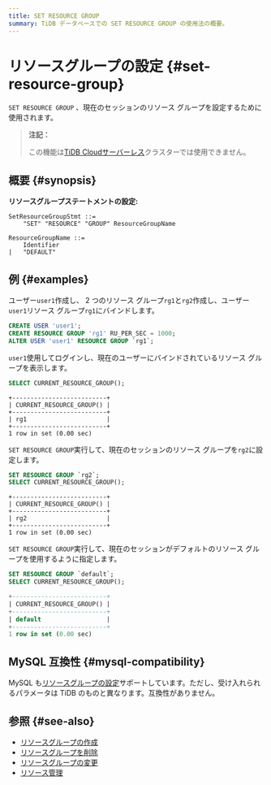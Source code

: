 ```yaml
---
title: SET RESOURCE GROUP
summary: TiDB データベースでの SET RESOURCE GROUP の使用法の概要。
---
```


# リソースグループの設定 {#set-resource-group}

`SET RESOURCE GROUP` 、現在のセッションのリソース グループを設定するために使用されます。

> **注記：**
>
> この機能は[TiDB Cloudサーバーレス](https://docs.pingcap.com/tidbcloud/select-cluster-tier#tidb-cloud-serverless)クラスターでは使用できません。

## 概要 {#synopsis}

**リソースグループステートメントの設定:**

```ebnf+diagram
SetResourceGroupStmt ::=
    "SET" "RESOURCE" "GROUP" ResourceGroupName

ResourceGroupName ::=
    Identifier
|   "DEFAULT"
```

## 例 {#examples}

ユーザー`user1`作成し、 2 つのリソース グループ`rg1`と`rg2`作成し、ユーザー`user1`リソース グループ`rg1`にバインドします。

```sql
CREATE USER 'user1';
CREATE RESOURCE GROUP 'rg1' RU_PER_SEC = 1000;
ALTER USER 'user1' RESOURCE GROUP `rg1`;
```

`user1`使用してログインし、現在のユーザーにバインドされているリソース グループを表示します。

```sql
SELECT CURRENT_RESOURCE_GROUP();
```

    +--------------------------+
    | CURRENT_RESOURCE_GROUP() |
    +--------------------------+
    | rg1                      |
    +--------------------------+
    1 row in set (0.00 sec)

`SET RESOURCE GROUP`実行して、現在のセッションのリソース グループを`rg2`に設定します。

```sql
SET RESOURCE GROUP `rg2`;
SELECT CURRENT_RESOURCE_GROUP();
```

    +--------------------------+
    | CURRENT_RESOURCE_GROUP() |
    +--------------------------+
    | rg2                      |
    +--------------------------+
    1 row in set (0.00 sec)

`SET RESOURCE GROUP`実行して、現在のセッションがデフォルトのリソース グループを使用するように指定します。

```sql
SET RESOURCE GROUP `default`;
SELECT CURRENT_RESOURCE_GROUP();
```

```sql
+--------------------------+
| CURRENT_RESOURCE_GROUP() |
+--------------------------+
| default                  |
+--------------------------+
1 row in set (0.00 sec)
```

## MySQL 互換性 {#mysql-compatibility}

MySQL も[リソースグループの設定](https://dev.mysql.com/doc/refman/8.0/en/set-resource-group.html)サポートしています。ただし、受け入れられるパラメータは TiDB のものと異なります。互換性がありません。

## 参照 {#see-also}

-   [リソースグループの作成](/sql-statements/sql-statement-create-resource-group.md)
-   [リソースグループを削除](/sql-statements/sql-statement-drop-resource-group.md)
-   [リソースグループの変更](/sql-statements/sql-statement-alter-resource-group.md)
-   [リソース管理](/tidb-resource-control.md)
